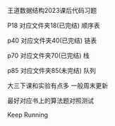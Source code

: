 王道数据结构2023课后代码习题

P18 对应文件夹18(已完结)  顺序表


p40 对应文件夹40(已完结)  链表


p70 对应文件夹70(已完结)  栈


p85 对应文件夹85(未完结)  队列


大三下课和实验有点多 一般周末更新

最好对应书上的算法题对照测试

Keep Running